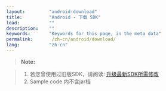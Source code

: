 ```yaml
---
layout:         "android-download"
title:          "Android - 下载 SDK"
lead:           ""
description:    ""
keywords:       "Keywords for this page, in the meta data"
permalink:       /zh-cn/android/download/
lang:           "zh-cn"
---
```


>**Note:**

>1. 若您曾使用过旧版SDK，请阅读: [升级最新SDK所需修改]<br>
>2. Sample code 内不含jar档

[升级最新SDK所需修改]: {{site.baseurl}}/zh-cn/android/latest-news/update-to-SDK4_5_1+/
